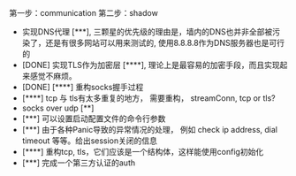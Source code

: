 第一步：communication
第二步：shadow

* 实现DNS代理 [***], 三颗星的优先级的理由是，墙内的DNS也并非全部被污染了，还是有很多网站可以用来测试的, 使用8.8.8.8作为DNS服务器也是可行的
* [DONE] 实现TLS作为加密层 [****], 理论上是最容易的加密手段，而且实现起来感觉不麻烦。
* [DONE] [****] 重构socks握手过程
* [****] tcp 与 tls有太多重复的地方， 需要重构， streamConn, tcp or tls? 
* socks over udp [**]
* [***] 可以设置启动配置文件的命令行参数
* [***] 由于各种Panic导致的异常情况的处理， 例如 check ip address, dial timeout 等等。给出session关闭的信息
* [****] 重构tcp, tls，它们应该是一个结构体，这样能使用config初始化
* [***] 完成一个第三方认证的auth


